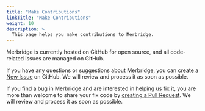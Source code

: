 ```yaml
---
title: "Make Contributions"
linkTitle: "Make Contributions"
weight: 10
description: >
  This page helps you make contributions to Merbridge.
---
```


Merbridge is currently hosted on GitHub for open source, and all code-related issues are managed on GitHub.

If you have any questions or suggestions about Merbridge, you can [create a New Issue](https://github.com/merbridge/merbridge/issues) on GitHub. We will review and process it as soon as possible.

If you find a bug in Merbridge and are interested in helping us fix it, you are more than welcome to share your fix code by [creating a Pull Request](https://github.com/merbridge/merbridge/pulls). We will review and process it as soon as possible.

